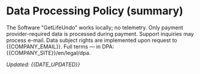 # Data Processing Policy (summary)

The Software "GetLifeUndo" works locally; no telemetry. Only payment provider-required data is processed during payment. Support inquiries may process e-mail. Data subject rights are implemented upon request to {{COMPANY_EMAIL}}. Full terms — in DPA: {{COMPANY_SITE}}/en/legal/dpa.

_Updated: {{DATE_UPDATED}}_

